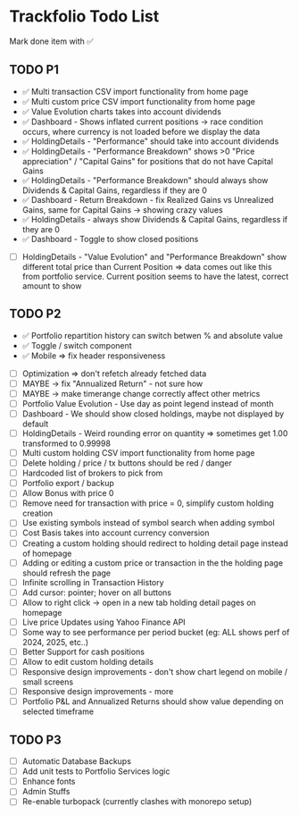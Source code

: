 # Trackfolio Todo List
Mark done item with ✅

## TODO P1
- ✅ Multi transaction CSV import functionality from home page
- ✅ Multi custom price CSV import functionality from home page
- ✅ Value Evolution charts takes into account dividends
- ✅ Dashboard - Shows inflated current positions -> race condition occurs, where currency is not loaded before we display the data
- ✅ HoldingDetails - "Performance" should take into account dividends
- ✅ HoldingDetails - "Performance Breakdown" shows >0 "Price appreciation" / "Capital Gains" for positions that do not have Capital Gains
- ✅ HoldingDetails - "Performance Breakdown" should always show Dividends & Capital Gains, regardless if they are 0
- ✅ Dashboard - Return Breakdown - fix Realized Gains vs Unrealized Gains, same for Capital Gains -> showing crazy values
- ✅ HoldingDetails - always show Dividends & Capital Gains, regardless if they are 0
- ✅ Dashboard - Toggle to show closed positions
- [ ] HoldingDetails - "Value Evolution" and "Performance Breakdown" show different total price than Current Position => data comes out like this from portfolio service. Current position seems to have the latest, correct amount to show

## TODO P2
- ✅ Portfolio repartition history can switch betwen % and absolute value
- ✅ Toggle / switch component 
- ✅ Mobile => fix header responsiveness
- [ ] Optimization => don't refetch already fetched data
- [ ] MAYBE -> fix "Annualized Return" - not sure how
- [ ] MAYBE -> make timerange change correctly affect other metrics
- [ ] Portfolio Value Evolution - Use day as point legend instead of month
- [ ] Dashboard - We should show closed holdings, maybe not displayed by default
- [ ] HoldingDetails - Weird rounding error on quantity => sometimes get 1.00 transformed to 0.99998 
- [ ] Multi custom holding CSV import functionality from home page
- [ ] Delete holding / price / tx buttons should be red / danger
- [ ] Hardcoded list of brokers to pick from
- [ ] Portfolio export / backup
- [ ] Allow Bonus with price 0
- [ ] Remove need for transaction with price = 0, simplify custom holding creation
- [ ] Use existing symbols instead of symbol search when adding symbol
- [ ] Cost Basis takes into account currency conversion
- [ ] Creating a custom holding should redirect to holding detail page instead of homepage 
- [ ] Adding or editing a custom price or transaction in the the holding page should refresh the page
- [ ] Infinite scrolling in Transaction History
- [ ] Add cursor: pointer; hover on all buttons
- [ ] Allow to right click -> open in a new tab holding detail pages on homepage
- [ ] Live price Updates using Yahoo Finance API
- [ ] Some way to see performance per period bucket (eg: ALL shows perf of 2024, 2025, etc..)
- [ ] Better Support for cash positions
- [ ] Allow to edit custom holding details
- [ ] Responsive design improvements - don't show chart legend on mobile / small screens
- [ ] Responsive design improvements - more
- [ ] Portfolio P&L and Annualized Returns should show value depending on selected timeframe

## TODO P3
- [ ] Automatic Database Backups
- [ ] Add unit tests to Portfolio Services logic
- [ ] Enhance fonts
- [ ] Admin Stuffs
- [ ] Re-enable turbopack (currently clashes with monorepo setup)
